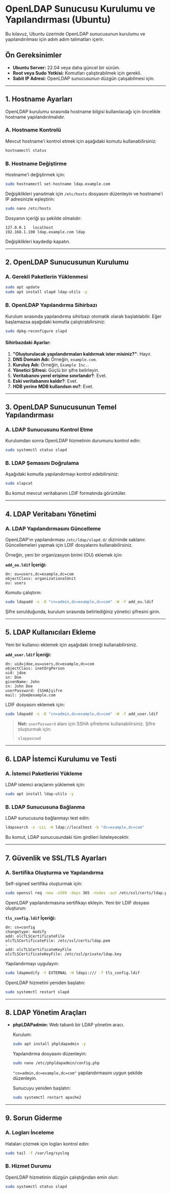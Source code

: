 # OpenLDAP Sunucusu Kurulumu ve Yapılandırması (Ubuntu)

Bu kılavuz, Ubuntu üzerinde OpenLDAP sunucusunun kurulumu ve yapılandırılması için adım adım talimatları içerir.

## Ön Gereksinimler

- **Ubuntu Server:** 22.04 veya daha güncel bir sürüm.
- **Root veya Sudo Yetkisi:** Komutları çalıştırabilmek için gerekli.
- **Sabit IP Adresi:** OpenLDAP sunucusunun düzgün çalışabilmesi için.

---

## 1. Hostname Ayarları

OpenLDAP kurulumu sırasında hostname bilgisi kullanılacağı için öncelikle hostname yapılandırılmalıdır.

### A. Hostname Kontrolü

Mevcut hostname'i kontrol etmek için aşağıdaki komutu kullanabilirsiniz:

```bash
hostnamectl status
```

### B. Hostname Değiştirme

Hostname'i değiştirmek için:

```bash
sudo hostnamectl set-hostname ldap.example.com
```

Değişiklikleri yansıtmak için `/etc/hosts` dosyasını düzenleyin ve hostname'i IP adresinizle eşleştirin:

```bash
sudo nano /etc/hosts
```

Dosyanın içeriği şu şekilde olmalıdır:

```
127.0.0.1   localhost
192.168.1.100 ldap.example.com ldap
```

Değişiklikleri kaydedip kapatın.

---

## 2. OpenLDAP Sunucusunun Kurulumu

### A. Gerekli Paketlerin Yüklenmesi

```bash
sudo apt update
sudo apt install slapd ldap-utils -y
```

### B. OpenLDAP Yapılandırma Sihirbazı

Kurulum sırasında yapılandırma sihirbazı otomatik olarak başlatılabilir. Eğer başlamazsa aşağıdaki komutla çalıştırabilirsiniz:

```bash
sudo dpkg-reconfigure slapd
```

#### Sihirbazdaki Ayarlar:
1. **"Oluşturulacak yapılandırmaları kaldırmak ister misiniz?"**: Hayır.
2. **DNS Domain Adı:** Örneğin, `example.com`.
3. **Kuruluş Adı:** Örneğin, `Example Inc.`.
4. **Yönetici Şifresi:** Güçlü bir şifre belirleyin.
5. **Veritabanını yerel erişime sınırlandır?**: Evet.
6. **Eski veritabanını kaldır?**: Evet.
7. **HDB yerine MDB kullanılsın mı?**: Evet.

---

## 3. OpenLDAP Sunucusunun Temel Yapılandırması

### A. LDAP Sunucusunu Kontrol Etme

Kurulumdan sonra OpenLDAP hizmetinin durumunu kontrol edin:

```bash
sudo systemctl status slapd
```

### B. LDAP Şemasını Doğrulama

Aşağıdaki komutla yapılandırmayı kontrol edebilirsiniz:

```bash
sudo slapcat
```

Bu komut mevcut veritabanını LDIF formatında görüntüler.

---

## 4. LDAP Veritabanı Yönetimi

### A. LDAP Yapılandırmasını Güncelleme

OpenLDAP'ın yapılandırması `/etc/ldap/slapd.d/` dizininde saklanır. Güncellemeleri yapmak için LDIF dosyalarını kullanabilirsiniz.

Örneğin, yeni bir organizasyon birimi (OU) eklemek için:

**`add_ou.ldif` İçeriği:**

```ldif
dn: ou=users,dc=example,dc=com
objectClass: organizationalUnit
ou: users
```

Komutu çalıştırın:

```bash
sudo ldapadd -x -D "cn=admin,dc=example,dc=com" -W -f add_ou.ldif
```

Şifre sorulduğunda, kurulum sırasında belirlediğiniz yönetici şifresini girin.

---

## 5. LDAP Kullanıcıları Ekleme

Yeni bir kullanıcı eklemek için aşağıdaki örneği kullanabilirsiniz.

**`add_user.ldif` İçeriği:**

```ldif
dn: uid=jdoe,ou=users,dc=example,dc=com
objectClass: inetOrgPerson
uid: jdoe
sn: Doe
givenName: John
cn: John Doe
userPassword: {SSHA}şifre
mail: jdoe@example.com
```

LDIF dosyasını eklemek için:

```bash
sudo ldapadd -x -D "cn=admin,dc=example,dc=com" -W -f add_user.ldif
```

> **Not:** `userPassword` alanı için SSHA şifreleme kullanabilirsiniz. Şifre oluşturmak için:
>
> ```bash
> slappasswd
> ```

---

## 6. LDAP İstemci Kurulumu ve Testi

### A. İstemci Paketlerini Yükleme

LDAP istemci araçlarını yüklemek için:

```bash
sudo apt install ldap-utils -y
```

### B. LDAP Sunucusuna Bağlanma

LDAP sunucusuna bağlanmayı test edin:

```bash
ldapsearch -x -LLL -H ldap://localhost -b "dc=example,dc=com"
```

Bu komut, LDAP sunucusundaki tüm girdileri listeleyecektir.

---

## 7. Güvenlik ve SSL/TLS Ayarları

### A. Sertifika Oluşturma ve Yapılandırma

Self-signed sertifika oluşturmak için:

```bash
sudo openssl req -new -x509 -days 365 -nodes -out /etc/ssl/certs/ldap.pem -keyout /etc/ssl/private/ldap.key
```

OpenLDAP yapılandırmasına sertifikayı ekleyin. Yeni bir LDIF dosyası oluşturun:

**`tls_config.ldif` İçeriği:**

```ldif
dn: cn=config
changetype: modify
add: olcTLSCertificateFile
olcTLSCertificateFile: /etc/ssl/certs/ldap.pem
-
add: olcTLSCertificateKeyFile
olcTLSCertificateKeyFile: /etc/ssl/private/ldap.key
```

Yapılandırmayı uygulayın:

```bash
sudo ldapmodify -Y EXTERNAL -H ldapi:/// -f tls_config.ldif
```

OpenLDAP hizmetini yeniden başlatın:

```bash
sudo systemctl restart slapd
```

---

## 8. LDAP Yönetim Araçları

- **phpLDAPadmin:** Web tabanlı bir LDAP yönetim aracı.
  
  Kurulum:
  
  ```bash
  sudo apt install phpldapadmin -y
  ```

  Yapılandırma dosyasını düzenleyin:

  ```bash
  sudo nano /etc/phpldapadmin/config.php
  ```

  `"cn=admin,dc=example,dc=com"` yapılandırmasını uygun şekilde düzenleyin.

  Sunucuyu yeniden başlatın:

  ```bash
  sudo systemctl restart apache2
  ```

---

## 9. Sorun Giderme

### A. Logları İnceleme

Hataları çözmek için logları kontrol edin:

```bash
sudo tail -f /var/log/syslog
```

### B. Hizmet Durumu

OpenLDAP hizmetinin düzgün çalıştığından emin olun:

```bash
sudo systemctl status slapd
```
